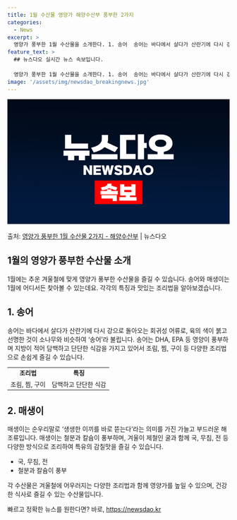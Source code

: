 ```yaml
---
title: 1월 수산물 영양가 해양수산부 풍부한 2가지
categories:
  - News
excerpt: >
  영양가 풍부한 1월 수산물을 소개한다. 1. 송어  송어는 바다에서 살다가 산란기에 다시 강으로 돌아오는 회…
feature_text: >
  ## 뉴스다오 실시간 뉴스 속보입니다.

  영양가 풍부한 1월 수산물을 소개한다. 1. 송어  송어는 바다에서 살다가 산란기에 다시 강으로 돌아오는 회…
image: '/assets/img/newsdao_breakingnews.jpg'
---
```


![뉴스다오 속보](/assets/img/newsdao_breakingnews.jpg)

<p>출처: <a href="https://newsdao.kr/2953" rel="dofollow">영양가 풍부한 1월 수산물 2가지 - 해양수산부</a> | 뉴스다오</p>

<h2 data-ke-size="size26">1월의 영양가 풍부한 수산물 소개</h2>
<p data-ke-size="size16">1월에는 추운 겨울철에 맞게 영양가 풍부한 수산물을 즐길 수 있습니다. 송어와 매생이는 1월에 어디서든 찾아볼 수 있는데요. 각각의 특징과 맛있는 조리법을 알아보겠습니다.</p>

<h2 data-ke-size="size24">1. 송어</h2>
<p data-ke-size="size16">송어는 바다에서 살다가 산란기에 다시 강으로 돌아오는 회귀성 어류로, 육의 색이 붉고 선명한 것이 소나무와 비슷하여 ‘송어’라 불립니다. 송어는 DHA, EPA 등 영양이 풍부하며 지방이 적어 담백하고 단단한 식감을 가지고 있어서 조림, 찜, 구이 등 다양한 조리법으로 손쉽게 즐길 수 있습니다.</p>

<table>
	<tr>
		<td style="text-align: center; height: 17px;"><b>조리법</b></td>
		<td style="text-align: center; height: 17px;"><b>특징</b></td>
	</tr>
	<tr>
		<td style="text-align: left; height: 17px;">조림, 찜, 구이</td>
		<td style="text-align: left; height: 17px;">담백하고 단단한 식감</td>
	</tr>
</table>

<h2 data-ke-size="size24">2. 매생이</h2>
<p data-ke-size="size16">매생이는 순우리말로 ‘생생한 이끼를 바로 뜯는다’라는 의미를 가진 가늘고 부드러운 해조류입니다. 매생이는 철분과 칼슘이 풍부하며, 겨울이 제철인 굴과 함께 국, 무침, 전 등 다양한 방식으로 조리하여 특유의 감칠맛을 즐길 수 있습니다.</p>

<ul>
	<li>국, 무침, 전</li>
	<li>철분과 칼슘이 풍부</li>
</ul>

<p data-ke-size="size16">각 수산물은 겨울철에 어우러지는 다양한 조리법과 함께 영양가를 높일 수 있으며, 건강한 식사로 즐길 수 있는 수산물입니다.</p>
<p data-ke-size="size16"></p> 

빠르고 정확한 뉴스를 원한다면? 바로, <a href="https://newsdao.kr" rel="dofollow">https://newsdao.kr</a>


    
